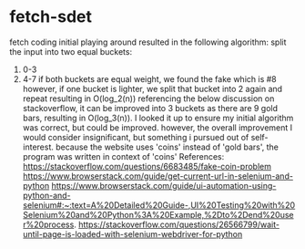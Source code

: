 # fetch-sdet
 fetch coding
initial playing around resulted in the following algorithm:
split the input into two equal buckets:
1. 0-3
2. 4-7
if both buckets are equal weight, we found the fake which is #8
however, if one bucket is lighter, we split that bucket into 2 again and repeat
resulting in O(log_2(n))
referencing the below discussion on stackoverflow, it can be improved into 3 buckets as there are 9 gold bars,
resulting in O(log_3(n)). I looked it up to ensure my initial algorithm was correct, but could be improved.
however, the overall improvement I would consider insignificant, but something i pursued out of self-interest.
because the website uses 'coins' instead of 'gold bars', the program was written in context of 'coins'
References:
https://stackoverflow.com/questions/6683485/fake-coin-problem
https://www.browserstack.com/guide/get-current-url-in-selenium-and-python
https://www.browserstack.com/guide/ui-automation-using-python-and-selenium#:~:text=A%20Detailed%20Guide-,UI%20Testing%20with%20Selenium%20and%20Python%3A%20Example,%2Dto%2Dend%20user%20process.
https://stackoverflow.com/questions/26566799/wait-until-page-is-loaded-with-selenium-webdriver-for-python
